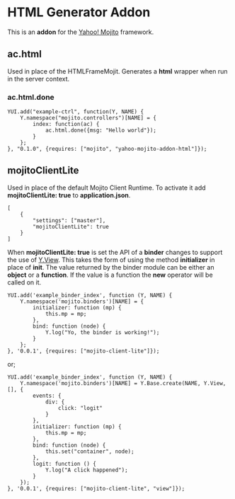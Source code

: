 # HTML Generator Addon

This is an __addon__ for the [Yahoo! Mojito](https://github.com/yahoo/mojito/) framework.

## ac.html

Used in place of the HTMLFrameMojit. Generates a __html__ wrapper when run in the server context.

### ac.html.done

    YUI.add("example-ctrl", function(Y, NAME) {
        Y.namespace("mojito.controllers")[NAME] = {
            index: function(ac) {
                ac.html.done({msg: "Hello world"});
            }
        };
    }, "0.1.0", {requires: ["mojito", "yahoo-mojito-addon-html"]});

## mojitoClientLite

Used in place of the default Mojito Client Runtime. To activate it add __mojitoClientLite: true__ to __application.json__.

    [
        {
            "settings": ["master"],
            "mojitoClientLite": true
        }
    ]

When __mojitoClientLite: true__ is set the API of a __binder__ changes to support the use of [Y.View](http://yuilibrary.com/yui/docs/view/). This takes the form of using the method __initializer__ in place of __init__. The value returned by the binder module can be either an __object__ or a __function__. If the value is a function the __new__ operator will be called on it.

    YUI.add('example_binder_index', function (Y, NAME) {
        Y.namespace('mojito.binders')[NAME] = {
            initializer: function (mp) {
                this.mp = mp;
            },
            bind: function (node) {
                Y.log("Yo, the binder is working!");
            }
        };
    }, '0.0.1', {requires: ["mojito-client-lite"]});

or; 

    YUI.add('example_binder_index', function (Y, NAME) {
        Y.namespace('mojito.binders')[NAME] = Y.Base.create(NAME, Y.View, [], {
            events: {
                div: {
                    click: "logit"
                }
            },
            initializer: function (mp) {
                this.mp = mp;
            },
            bind: function (node) {
                this.set("container", node);
            },
            logit: function () {
                Y.log("A click happened");
            }
        });
    }, '0.0.1', {requires: ["mojito-client-lite", "view"]});
